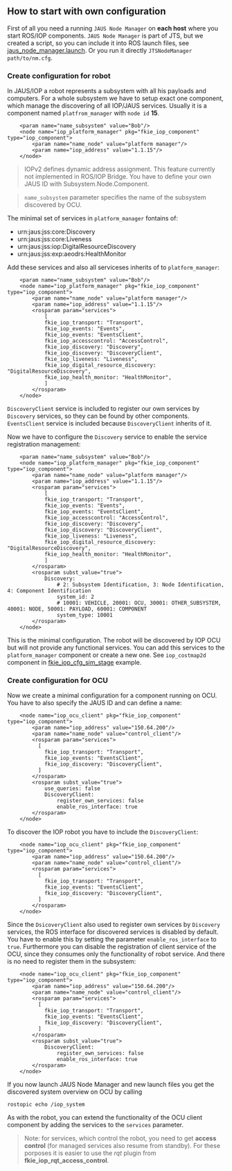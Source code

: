 ## How to start with own configuration

First of all you need a running `JAUS Node Manager` on **each host** where you start ROS/IOP components. `JAUS Node Manager` is part of JTS, but we created a script, so you can include it into ROS launch files, see [jaus_node_manager.launch](https://github.com/fkie/iop_examples/blob/master/fkie_iop_cfg_sim_stage/launch/jaus_node_manager.launch). Or you run it directly `JTSNodeManager path/to/nm.cfg`.

### Create configuration for robot

In JAUS/IOP a robot represents a subsystem with all his payloads and computers. For a whole subsystem we have to setup exact one component, which manage the discovering of all IOP/JAUS services. Usually it is a component named `platfrom_manager` with `node id` **15**.
```
    <param name="name_subsystem" value="Bob"/>
    <node name="iop_platform_manager" pkg="fkie_iop_component" type="iop_component">
        <param name="name_node" value="platform manager"/>
        <param name="iop_address" value="1.1.15"/>
    </node>
```
>IOPv2 defines dynamic address assignment. This feature currently not implemented in ROS/IOP Bridge. You have to define your own JAUS ID with Subsystem.Node.Component.

>`name_subsystem` parameter specifies the name of the subsystem discovered by OCU.

The minimal set of services in `platform_manager` fontains of:

* urn:jaus:jss:core:Discovery
* urn:jaus:jss:core:Liveness
* urn:jaus:jss:iop:DigitalResourceDiscovery
* urn:jaus:jss:exp:aeodrs:HealthMonitor

Add these services and also all serviceses inherits of to `platform_manager`:
```
    <param name="name_subsystem" value="Bob"/>
    <node name="iop_platform_manager" pkg="fkie_iop_component" type="iop_component">
        <param name="name_node" value="platform manager"/>
        <param name="iop_address" value="1.1.15"/>
        <rosparam param="services">
            [
            fkie_iop_transport: "Transport",
            fkie_iop_events: "Events",
            fkie_iop_events: "EventsClient",
            fkie_iop_accesscontrol: "AccessControl",
            fkie_iop_discovery: "Discovery",
            fkie_iop_discovery: "DiscoveryClient",
            fkie_iop_liveness: "Liveness",
            fkie_iop_digital_resource_discovery: "DigitalResourceDiscovery",
            fkie_iop_health_monitor: "HealthMonitor",
            ]
        </rosparam>
    </node>
```
`DiscoveryClient` service is included to register our own services by `Discovery` services, so they can be found by other components. `EventsClient` service is included because `DiscoveryClient` inherits of it.

Now we have to configure the `Discovery` service to enable the service registration management:
```
    <param name="name_subsystem" value="Bob"/>
    <node name="iop_platform_manager" pkg="fkie_iop_component" type="iop_component">
        <param name="name_node" value="platform manager"/>
        <param name="iop_address" value="1.1.15"/>
        <rosparam param="services">
            [
            fkie_iop_transport: "Transport",
            fkie_iop_events: "Events",
            fkie_iop_events: "EventsClient",
            fkie_iop_accesscontrol: "AccessControl",
            fkie_iop_discovery: "Discovery",
            fkie_iop_discovery: "DiscoveryClient",
            fkie_iop_liveness: "Liveness",
            fkie_iop_digital_resource_discovery: "DigitalResourceDiscovery",
            fkie_iop_health_monitor: "HealthMonitor",
            ]
        </rosparam>
        <rosparam subst_value="true">
            Discovery:
                # 2: Subsystem Identification, 3: Node Identification, 4: Component Identification
                system_id: 2
                # 10001: VEHICLE, 20001: OCU, 30001: OTHER_SUBSYSTEM, 40001: NODE, 50001: PAYLOAD, 60001: COMPONENT
                system_type: 10001
        </rosparam>
    </node>
```

This is the minimal configuration. The robot will be discovered by IOP OCU but will not provide any functional services. You can add this services to the `platform_manager` component or create a new one. See `iop_costmap2d` component in [fkie_iop_cfg_sim_stage](https://github.com/fkie/iop_examples/blob/master/fkie_iop_cfg_sim_stage/launch/inc_iop_robot.launch) example.

### Create configuration for OCU

Now we create a minimal configuration for a component running on OCU. You have to also specify the JAUS ID and can define a name:
```
    <node name="iop_ocu_client" pkg="fkie_iop_component" type="iop_component">
        <param name="iop_address" value="150.64.200"/>
        <param name="name_node" value="control_client"/>
        <rosparam param="services">
          [
            fkie_iop_transport: "Transport",
            fkie_iop_events: "EventsClient",
            fkie_iop_discovery: "DiscoveryClient",
          ]
        </rosparam>
        <rosparam subst_value="true">
            use_queries: false
            DiscoveryClient:
                register_own_services: false
                enable_ros_interface: true
        </rosparam>
    </node>
```

To discover the IOP robot you have to include the `DiscoveryClient`:
```
    <node name="iop_ocu_client" pkg="fkie_iop_component" type="iop_component">
        <param name="iop_address" value="150.64.200"/>
        <param name="name_node" value="control_client"/>
        <rosparam param="services">
          [
            fkie_iop_transport: "Transport",
            fkie_iop_events: "EventsClient",
            fkie_iop_discovery: "DiscoveryClient",
          ]
        </rosparam>
    </node>
```
Since the `DsicoveryClient` also used to register own services by `Discovery` services, the ROS interface for discovered services is disabled by default. You have to enable this by setting the parameter `enable_ros_interface` to `true`. Furthermore you can disable the registration of client service of the OCU, since they consumes only the functionality of robot service. And there is no need to register them in the subsystem:
```
    <node name="iop_ocu_client" pkg="fkie_iop_component" type="iop_component">
        <param name="iop_address" value="150.64.200"/>
        <param name="name_node" value="control_client"/>
        <rosparam param="services">
          [
            fkie_iop_transport: "Transport",
            fkie_iop_events: "EventsClient",
            fkie_iop_discovery: "DiscoveryClient",
          ]
        </rosparam>
        <rosparam subst_value="true">
            DiscoveryClient:
                register_own_services: false
                enable_ros_interface: true
        </rosparam>
    </node>
```

If you now launch JAUS Node Manager and new launch files you get the discovered system overview on OCU by calling
```
rostopic echo /iop_system
```

As with the robot, you can extend the functionality of the OCU client component by adding the services to the `services` parameter.
>Note: for services, which control the robot, you need to get **access control** (for managed services also resume from standby). For these porposes it is easier to use the *rqt* plugin from **fkie_iop_rqt_access_control**.

